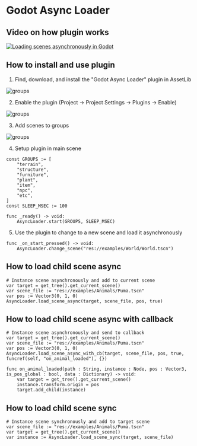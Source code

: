 # Godot Async Loader


## Video on how plugin works

[![Loading scenes asynchronously in Godot](https://img.youtube.com/vi/PFCWlwdfK_k/0.jpg)](https://youtu.be/PFCWlwdfK_k, "Loading scenes asynchronously in Godot")

## How to install and use plugin

1. Find, download, and install the "Godot Async Loader" plugin in AssetLib

![groups](https://github.com/ImmersiveRPG/GodotAsyncLoader/blob/main/docs/asset_lib.png)

2. Enable the plugin (Project -> Project Settings -> Plugins -> Enable)

![groups](https://github.com/ImmersiveRPG/GodotAsyncLoader/blob/main/docs/plugins.png)

3. Add scenes to groups

![groups](https://github.com/ImmersiveRPG/GodotAsyncLoader/blob/main/docs/groups.png)

4. Setup plugin in main scene
```GDScript
const GROUPS := [
	"terrain",
	"structure",
	"furniture",
	"plant",
	"item",
	"npc",
	"etc",
]
const SLEEP_MSEC := 100

func _ready() -> void:
	AsyncLoader.start(GROUPS, SLEEP_MSEC)
```

5. Use the plugin to change to a new scene and load it asynchronously
```GDScript
func _on_start_pressed() -> void:
	AsyncLoader.change_scene("res://examples/World/World.tscn")
```

## How to load child scene async

```GDScript
# Instance scene asynchronously and add to current scene
var target = get_tree().get_current_scene()
var scene_file := "res://examples/Animals/Puma.tscn"
var pos := Vector3(0, 1, 0)
AsyncLoader.load_scene_async(target, scene_file, pos, true)
```

## How to load child scene async with callback

```GDScript
# Instance scene asynchronously and send to callback
var target = get_tree().get_current_scene()
var scene_file := "res://examples/Animals/Puma.tscn"
var pos := Vector3(0, 1, 0)
AsyncLoader.load_scene_async_with_cb(target, scene_file, pos, true, funcref(self, "on_animal_loaded"), {})

func on_animal_loaded(path : String, instance : Node, pos : Vector3, is_pos_global : bool, data : Dictionary) -> void:
	var target = get_tree().get_current_scene()
	instance.transform.origin = pos
	target.add_child(instance)
```

## How to load child scene sync

```GDScript
# Instance scene synchronously and add to target scene
var scene_file := "res://examples/Animals/Puma.tscn"
var target = get_tree().get_current_scene()
var instance := AsyncLoader.load_scene_sync(target, scene_file)
```
